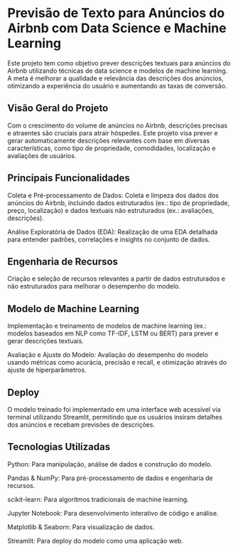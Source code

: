 # Previsão de Texto para Anúncios do Airbnb com Data Science e Machine Learning

Este projeto tem como objetivo prever descrições textuais para anúncios do Airbnb utilizando técnicas de data science e modelos de machine learning. A meta é melhorar a qualidade e relevância das descrições dos anúncios, otimizando a experiência do usuário e aumentando as taxas de conversão.

## Visão Geral do Projeto

Com o crescimento do volume de anúncios no Airbnb, descrições precisas e atraentes são cruciais para atrair hóspedes. Este projeto visa prever e gerar automaticamente descrições relevantes com base em diversas características, como tipo de propriedade, comodidades, localização e avaliações de usuários.

## Principais Funcionalidades

Coleta e Pré-processamento de Dados: Coleta e limpeza dos dados dos anúncios do Airbnb, incluindo dados estruturados (ex.: tipo de propriedade, preço, localização) e dados textuais não estruturados (ex.: avaliações, descrições).

Análise Exploratória de Dados (EDA): Realização de uma EDA detalhada para entender padrões, correlações e insights no conjunto de dados.

## Engenharia de Recursos

Criação e seleção de recursos relevantes a partir de dados estruturados e não estruturados para melhorar o desempenho do modelo.

## Modelo de Machine Learning

Implementação e treinamento de modelos de machine learning (ex.: modelos baseados em NLP como TF-IDF, LSTM ou BERT) para prever e gerar descrições textuais.

Avaliação e Ajuste do Modelo: Avaliação do desempenho do modelo usando métricas como acurácia, precisão e recall, e otimização através do ajuste de hiperparâmetros.

## Deploy

O modelo treinado foi implementado em uma interface web acessível via terminal utilizando Streamlit, permitindo que os usuários insiram detalhes dos anúncios e recebam previsões de descrições.

## Tecnologias Utilizadas

Python: Para manipulação, análise de dados e construção do modelo.

Pandas & NumPy: Para pré-processamento de dados e engenharia de recursos.

scikit-learn: Para algoritmos tradicionais de machine learning.

Jupyter Notebook: Para desenvolvimento interativo de código e análise.

Matplotlib & Seaborn: Para visualização de dados.

Streamlit: Para deploy do modelo como uma aplicação web.
